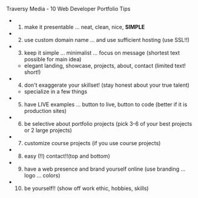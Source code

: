 Traversy Media - 10 Web Developer Portfolio Tips

-   1. make it presentable ... neat, clean, nice, **SIMPLE**
-   2. use custom domain name ... and use sufficient hosting (use SSL!!)
-   3. keep it simple ... minimalist ... focus on message (shortest text possible for main idea)
    -   elegant landing, showcase, projects, about, contact (limited text! short!)
-   4. don't exaggerate your skillset! (stay honest about your true talent)
    -   specialize in a few things
-   5. have LIVE examples ... button to live, button to code (better if it is production sites)
-   6. be selective about portfolio projects (pick 3-6 of your best projects or 2 large projects)
-   7. customize course projects (if you use course projects)
-   8. easy (!!) contact!!(top and bottom)
-   9. have a web presence and brand yourself online (use branding ... logo ... colors)
-   10. be yourself!! (show off work ethic, hobbies, skills)
